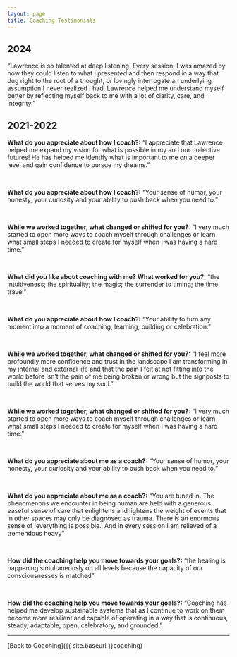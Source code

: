 ```yaml
---
layout: page
title: Coaching Testimonials
---
```


## 2024

“Lawrence is so talented at deep listening. Every session, I was amazed by how they could listen to what I presented and then respond in a way that dug right to the root of a thought, or lovingly interrogate an underlying assumption I never realized I had. Lawrence helped me understand myself better by reflecting myself back to me with a lot of clarity, care, and integrity.”

## 2021-2022

**What do you appreciate about how I coach?:** “I appreciate that Lawrence helped me expand my vision for what is possible in my and our collective futures! He has helped me identify what is important to me on a deeper level and gain confidence to pursue my dreams.”

<br>

**What do you appreciate about how I coach?:** “Your sense of humor, your honesty, your curiosity and your ability to push back when you need to.”

<br>

**While we worked together, what changed or shifted for you?:** “I very much started to open more ways to coach myself through challenges or learn what small steps I needed to create for myself when I was having a hard time.”

<br>

**What did you like about coaching with me? What worked for you?:** “the intuitiveness; the spirituality; the magic; the surrender to timing; the time travel”

<br>

**What do you appreciate about how I coach?:** “Your ability to turn any moment into a moment of coaching, learning, building or celebration.”

<br>

**While we worked together, what changed or shifted for you?:** “I feel more profoundly more confidence and trust in the landscape I am transforming in my internal and external life and that the pain I felt at not fitting into the world before isn’t the pain of me being broken or wrong but the signposts to build the world that serves my soul.”

<br>

**While we worked together, what changed or shifted for you?:** “I very much started to open more ways to coach myself through challenges or learn what small steps I needed to create for myself when I was having a hard time.”

<br>

**What do you appreciate about me as a coach?:** “Your sense of humor, your honesty, your curiosity and your ability to push back when you need to.”

<br>

**What do you appreciate about me as a coach?:** “You are tuned in. The phenomenons we encounter in being human are held with a generous easeful sense of care that enlightens and lightens the weight of events that in other spaces may only be diagnosed as trauma. There is an enormous sense of 'everything is possible.' And in every session I am relieved of a tremendous heavy”

<br>

**How did the coaching help you move towards your goals?:** “the healing is happening simultaneously on all levels because the capacity of our consciousnesses is matched”

<br>

**How did the coaching help you move towards your goals?:** “Coaching has helped me develop sustainable systems that as I continue to work on them become more resilient and capable of operating in a way that is continuous, steady, adaptable, open, celebratory, and grounded.”




<center><hr></center>



[Back to Coaching]({{ site.baseurl }}coaching)
 


